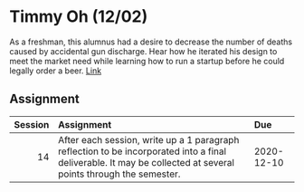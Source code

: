 Timmy Oh  (12/02)
============================

As a freshman, this alumnus had a desire to decrease the number of deaths caused by accidental gun discharge. Hear how he iterated his design to meet the market need while learning how to run a startup before he could legally order a beer. [Link](../../sessions/session14)

## Assignment

|   Session | Assignment                                                                                                                                                     | Due        |
|----------:|:---------------------------------------------------------------------------------------------------------------------------------------------------------------|:-----------|
|        14 | After each session, write up a 1 paragraph reflection to be incorporated into a final deliverable. It may be collected at several points through the semester. | 2020-12-10 |

